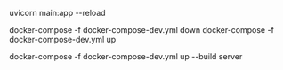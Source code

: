 uvicorn main:app --reload

docker-compose -f docker-compose-dev.yml down
docker-compose -f docker-compose-dev.yml up

docker-compose -f docker-compose-dev.yml up --build server